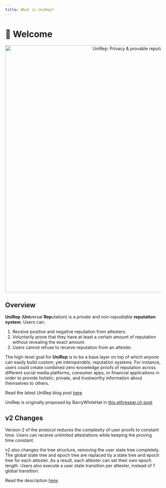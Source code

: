 ```yaml
---
title: What is UniRep?
---
```


# 👏 Welcome

<center><img src="/img/unirep-banner.png" alt="UniRep: Privacy &#x26; provable reputation" width="800px" /></center>

## Overview

**UniRep** (**Uni**versal **Rep**utation) is a _private_ and _non-repudiable_ **reputation system**. Users can:&#x20;

1. Receive positive and negative reputation from attesters.
2. Voluntarily prove that they have at least a certain amount of reputation without revealing the exact amount.&#x20;
3. Users cannot refuse to receive reputation from an attester.

The high-level goal for **UniRep** is to be a base layer on top of which anyone can easily build _custom_, yet _interoperable_, reputation systems. For instance, users could create combined zero-knowledge proofs of reputation across different social media platforms, consumer apps, or financial applications in order to provide holistic, private, and trustworthy information about themselves to others.

Read the latest UniRep blog post [here](https://mirror.xyz/privacy-scaling-explorations.eth/FCVVfy-TQ6R7_wavKj1lCr5dd1zqRvwjnDOYRM5NtsE)

UniRep is originally proposed by BarryWhiteHat in [this ethresear.ch post](https://ethresear.ch/t/anonymous-reputation-risking-and-burning/3926)


## v2 Changes

Version 2 of the protocol reduces the complexity of user proofs to constant time. Users can receive unlimited attestations while keeping the proving time constant.

v2 also changes the tree structure, removing the user state tree completely. The global state tree and epoch tree are replaced by a state tree and epoch tree for each attester. As a result, each attester can set their own epoch length. Users also execute a user state transition per attester, instead of 1 global transition.

Read the description [here](https://github.com/unirep/unirep/issues/134).



